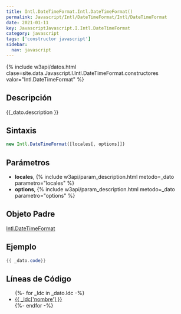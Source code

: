 ```yaml
---
title: Intl.DateTimeFormat.Intl.DateTimeFormat()
permalink: Javascript/Intl/DateTimeFormat/Intl/DateTimeFormat
date: 2021-01-11
key: JavascriptJavascript.I.Intl.DateTimeFormat
category: javascript
tags: ['constructor javascript']
sidebar: 
  nav: javascript
---
```


{% include w3api/datos.html clase=site.data.Javascript.I.Intl.DateTimeFormat.constructores valor="Intl.DateTimeFormat" %}

## Descripción
{{_dato.description }}

## Sintaxis
~~~javascript
new Intl.DateTimeFormat([locales[, options]])
~~~

## Parámetros
* **locales**,  {% include w3api/param_description.html metodo=_dato parametro="locales" %}
* **options**,  {% include w3api/param_description.html metodo=_dato parametro="options" %}

## Objeto Padre
[Intl.DateTimeFormat](/Javascript/Intl/DateTimeFormat/)

## Ejemplo
~~~java
{{ _dato.code}}
~~~

## Líneas de Código
<ul>
{%- for _ldc in _dato.ldc -%}
   <li>
       <a href="{{_ldc['url'] }}">{{ _ldc['nombre'] }}</a>
   </li>
{%- endfor -%}
</ul>
